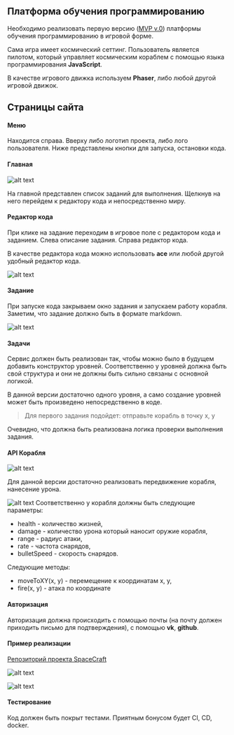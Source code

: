## Платформа обучения программированию

Необходимо реализовать первую версию  ([MVP v.0](https://ru.wikipedia.org/wiki/%D0%9C%D0%B8%D0%BD%D0%B8%D0%BC%D0%B0%D0%BB%D1%8C%D0%BD%D0%BE_%D0%B6%D0%B8%D0%B7%D0%BD%D0%B5%D1%81%D0%BF%D0%BE%D1%81%D0%BE%D0%B1%D0%BD%D1%8B%D0%B9_%D0%BF%D1%80%D0%BE%D0%B4%D1%83%D0%BA%D1%82)) платформы обучения программированию в игровой форме. 

Сама игра имеет космический сеттинг. Пользователь является пилотом, который управляет космическим кораблем с помощью языка программирования **JavaScript**.

В качестве игрового движка используем **Phaser**, либо любой другой игровой движок. 

## Страницы сайта

#### Меню

Находится справа. Вверху либо логотип проекта, либо лого пользователя. 
Ниже представлены кнопки для запуска, остановки кода.

#### Главная

![alt text](https://user-images.githubusercontent.com/4215285/51416897-9e7eeb00-1b8c-11e9-853b-e8204f731161.jpeg)

На главной представлен список заданий для выполнения. Щелкнув на него перейдем к редактору кода и непосредственно миру.

#### Редактор кода

При клике на задание переходим в игровое поле с редактором кода и заданием. Слева описание задания. Справа редактор кода.

В качестве редактора кода можно использовать **ace** или любой другой удобный редактор кода.

![alt text](https://user-images.githubusercontent.com/4215285/51416900-9f178180-1b8c-11e9-9ece-85f641f8cfd0.jpeg)

#### Задание

При запуске кода закрываем окно задания и запускаем работу корабля. Заметим, что задание должно быть в формате markdown.

![alt text](https://user-images.githubusercontent.com/4215285/51416903-9f178180-1b8c-11e9-8012-b26f2502481f.jpeg)

#### Задачи

Сервис должен быть реализован так, чтобы можно было в будущем добавить 
конструктор уровней. Соответственно у уровней должна быть свой структура 
и они не должны быть сильно связаны с основной логикой.

В данной версии достаточно одного уровня, а само создание уровней может быть 
произведено непосредственно в коде. 

> Для первого задания подойдет: отправьте корабль в точку x, y

Очевидно, что должна быть реализована логика проверки выполнения задания.

#### API Корабля

![alt text](https://user-images.githubusercontent.com/4215285/51416904-9f178180-1b8c-11e9-99e1-d99682144052.jpeg)

Для данной версии достаточно реализовать передвижение корабля, нанесение урона. 

![alt text](https://user-images.githubusercontent.com/4215285/51416905-9f178180-1b8c-11e9-9e1f-d3e03f22166f.jpeg)
Соответственно у корабля должны быть следующие параметры:
- health - количество жизней,
- damage - количество урона который наносит оружие корабля,
- range - радиус атаки,
- rate - частота снарядов,
- bulletSpeed - скорость снарядов.

Следующие методы:
- moveToXY(x, y) - перемещение к координатам x, y,
- fire(x, y) - атака по координате

#### Авторизация

Авторизация должна происходить с помощью почты (на почту должен приходить письмо для подтверждения), с помощью **vk**, **github**.

#### Пример реализации

[Репозиторий проекта SpaceCraft](https://github.com/vladthelittleone/spacecraft)

![alt text](https://user-images.githubusercontent.com/4215285/51409111-f4926500-1b71-11e9-860f-87e6cc71341b.jpg)

![alt text](https://user-images.githubusercontent.com/4215285/51409118-f65c2880-1b71-11e9-9404-d3ec50db1967.jpg)

#### Тестирование

Код должен быть покрыт тестами. 
Приятным бонусом будет CI, CD, docker.

